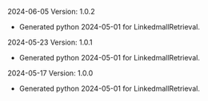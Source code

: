 2024-06-05 Version: 1.0.2
- Generated python 2024-05-01 for LinkedmallRetrieval.

2024-05-23 Version: 1.0.1
- Generated python 2024-05-01 for LinkedmallRetrieval.

2024-05-17 Version: 1.0.0
- Generated python 2024-05-01 for LinkedmallRetrieval.

